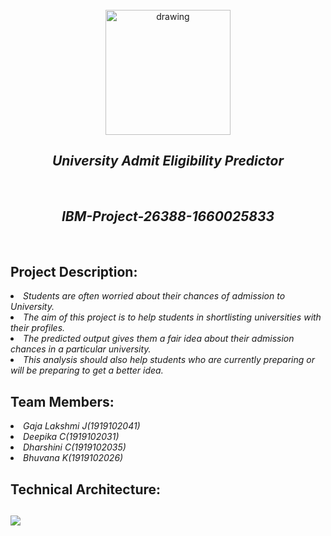 <br>
<div align="center">
<img src="https://upload.wikimedia.org/wikipedia/commons/5/51/IBM_logo.svg"  align="center" alt="drawing" width="200" />
  <h2 align="center"><em> University Admit Eligibility Predictor </em><br></h2>
  </div>
  <br>
<h2 align="center"><em>IBM-Project-26388-1660025833</em></h2>
<br>
<h2> Project Description:</h2>
<p><li><em>Students are often worried about their chances of admission to University.</em></li> 
<li><em>The aim of this project is to help students in shortlisting universities with their profiles.</em></li> 
<li><em>The predicted output gives them a fair idea about their admission chances in a particular university.</em></li>  
<li><em>This analysis should also help students who are currently preparing or will be preparing to get a better idea.</em></li> </p>
<h2> Team Members:</h2>
<li><em>Gaja Lakshmi J(1919102041)</em></li>
<li><em>Deepika C(1919102031)</em></li>
<li><em>Dharshini C(1919102035)</em></li>
<li><em>Bhuvana K(1919102026)</em></li>
<h2> Technical Architecture:</em></h2>
<h2><img src="https://user-images.githubusercontent.com/68227520/192443573-3546d9af-98df-4ef6-8d91-3c69537fd12f.png"> </h2>
